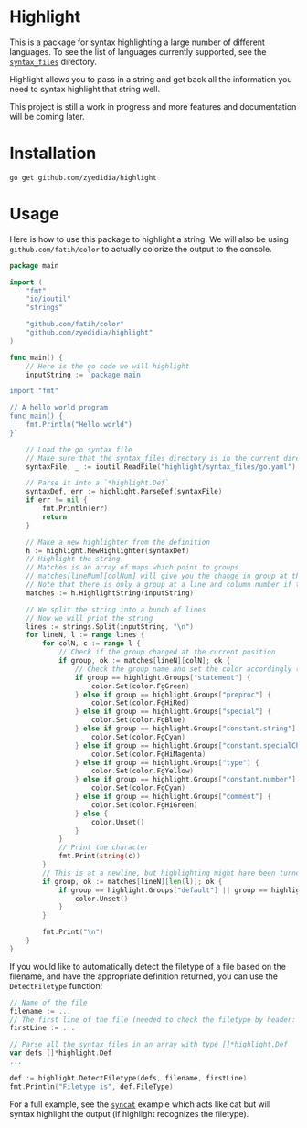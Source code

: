 # Highlight

This is a package for syntax highlighting a large number of different languages. To see the list of
languages currently supported, see the [`syntax_files`](./syntax_files) directory.

Highlight allows you to pass in a string and get back all the information you need to syntax highlight
that string well.

This project is still a work in progress and more features and documentation will be coming later.

# Installation

```
go get github.com/zyedidia/highlight
```

# Usage

Here is how to use this package to highlight a string. We will also be using `github.com/fatih/color` to actually
colorize the output to the console.

```go
package main

import (
    "fmt"
    "io/ioutil"
    "strings"

    "github.com/fatih/color"
    "github.com/zyedidia/highlight"
)

func main() {
    // Here is the go code we will highlight
    inputString := `package main

import "fmt"

// A hello world program
func main() {
    fmt.Println("Hello world")
}`

    // Load the go syntax file
    // Make sure that the syntax_files directory is in the current directory
    syntaxFile, _ := ioutil.ReadFile("highlight/syntax_files/go.yaml")

    // Parse it into a `*highlight.Def`
    syntaxDef, err := highlight.ParseDef(syntaxFile)
    if err != nil {
        fmt.Println(err)
        return
    }

    // Make a new highlighter from the definition
    h := highlight.NewHighlighter(syntaxDef)
    // Highlight the string
    // Matches is an array of maps which point to groups
    // matches[lineNum][colNum] will give you the change in group at that line and column number
    // Note that there is only a group at a line and column number if the syntax highlighting changed at that position
    matches := h.HighlightString(inputString)

    // We split the string into a bunch of lines
    // Now we will print the string
    lines := strings.Split(inputString, "\n")
    for lineN, l := range lines {
        for colN, c := range l {
            // Check if the group changed at the current position
            if group, ok := matches[lineN][colN]; ok {
                // Check the group name and set the color accordingly (the colors chosen are arbitrary)
                if group == highlight.Groups["statement"] {
                    color.Set(color.FgGreen)
                } else if group == highlight.Groups["preproc"] {
                    color.Set(color.FgHiRed)
                } else if group == highlight.Groups["special"] {
                    color.Set(color.FgBlue)
                } else if group == highlight.Groups["constant.string"] {
                    color.Set(color.FgCyan)
                } else if group == highlight.Groups["constant.specialChar"] {
                    color.Set(color.FgHiMagenta)
                } else if group == highlight.Groups["type"] {
                    color.Set(color.FgYellow)
                } else if group == highlight.Groups["constant.number"] {
                    color.Set(color.FgCyan)
                } else if group == highlight.Groups["comment"] {
                    color.Set(color.FgHiGreen)
                } else {
                    color.Unset()
                }
            }
            // Print the character
            fmt.Print(string(c))
        }
        // This is at a newline, but highlighting might have been turned off at the very end of the line so we should check that.
        if group, ok := matches[lineN][len(l)]; ok {
            if group == highlight.Groups["default"] || group == highlight.Groups[""] {
                color.Unset()
            }
        }

        fmt.Print("\n")
    }
}
```

If you would like to automatically detect the filetype of a file based on the filename, and have the appropriate definition returned,
you can use the `DetectFiletype` function:

```go
// Name of the file
filename := ...
// The first line of the file (needed to check the filetype by header: e.g. `#!/bin/bash` means shell)
firstLine := ...

// Parse all the syntax files in an array with type []*highlight.Def
var defs []*highlight.Def
...

def := highlight.DetectFiletype(defs, filename, firstLine)
fmt.Println("Filetype is", def.FileType)
```

For a full example, see the [`syncat`](./examples) example which acts like cat but will syntax highlight the output (if highlight recognizes the filetype).
